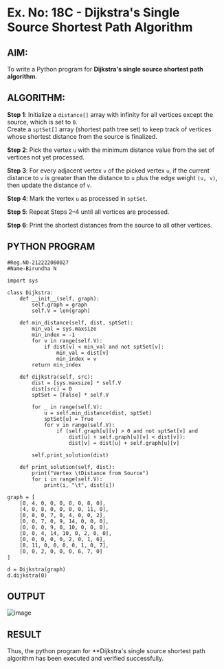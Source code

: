 # Ex. No: 18C - Dijkstra's Single Source Shortest Path Algorithm

## AIM:
To write a Python program for **Dijkstra's single source shortest path algorithm**.

## ALGORITHM:

**Step 1**: Initialize a `distance[]` array with infinity for all vertices except the source, which is set to `0`.  
Create a `sptSet[]` array (shortest path tree set) to keep track of vertices whose shortest distance from the source is finalized.

**Step 2**: Pick the vertex `u` with the minimum distance value from the set of vertices not yet processed.

**Step 3**: For every adjacent vertex `v` of the picked vertex `u`, if the current distance to `v` is greater than the distance to `u` plus the edge weight `(u, v)`, then update the distance of `v`.

**Step 4**: Mark the vertex `u` as processed in `sptSet`.

**Step 5**: Repeat Steps 2–4 until all vertices are processed.

**Step 6**: Print the shortest distances from the source to all other vertices.

## PYTHON PROGRAM

```
#Reg.NO-212222060027
#Name-Birundha N

import sys

class Dijkstra:
    def __init__(self, graph):
        self.graph = graph
        self.V = len(graph)

    def min_distance(self, dist, sptSet):
        min_val = sys.maxsize
        min_index = -1
        for v in range(self.V):
            if dist[v] < min_val and not sptSet[v]:
                min_val = dist[v]
                min_index = v
        return min_index

    def dijkstra(self, src):
        dist = [sys.maxsize] * self.V
        dist[src] = 0
        sptSet = [False] * self.V

        for _ in range(self.V):
            u = self.min_distance(dist, sptSet)
            sptSet[u] = True
            for v in range(self.V):
                if (self.graph[u][v] > 0 and not sptSet[v] and 
                    dist[u] + self.graph[u][v] < dist[v]):
                    dist[v] = dist[u] + self.graph[u][v]

        self.print_solution(dist)

    def print_solution(self, dist):
        print("Vertex \tDistance from Source")
        for i in range(self.V):
            print(i, "\t", dist[i])

graph = [
    [0, 4, 0, 0, 0, 0, 0, 8, 0],
    [4, 0, 8, 0, 0, 0, 0, 11, 0],
    [0, 8, 0, 7, 0, 4, 0, 0, 2],
    [0, 0, 7, 0, 9, 14, 0, 0, 0],
    [0, 0, 0, 9, 0, 10, 0, 0, 0],
    [0, 0, 4, 14, 10, 0, 2, 0, 0],
    [0, 0, 0, 0, 0, 2, 0, 1, 6],
    [8, 11, 0, 0, 0, 0, 1, 0, 7],
    [0, 0, 2, 0, 0, 0, 6, 7, 0]
]

d = Dijkstra(graph)
d.dijkstra(0)

```

## OUTPUT
![image](https://github.com/user-attachments/assets/a3e45755-778f-44b3-8565-ca8e5b230d66)


## RESULT
Thus, the python program for **Dijkstra's single source shortest path algorithm has been executed and verified successfully.
